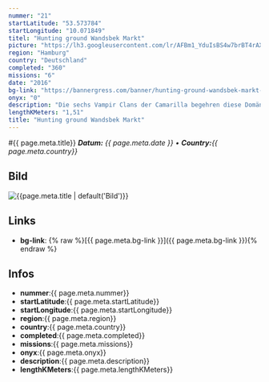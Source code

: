 ```yaml
---
nummer: "21"
startLatitude: "53.573784"
startLongitude: "10.071849"
titel: "Hunting ground Wandsbek Markt"
picture: "https://lh3.googleusercontent.com/lr/AFBm1_YduIsBS4w7brBT4rAX01Mbq99MOnHaxWWnWWwSfuSI1geFd6c01BystfS3MsAUGr9psM8ineeG8lhNlqHK2zVHTmXAsq9-_8sIouyFQ7W_6VtQRuda1FCrYws7WQh1wcJGqQPNMxVhD0kO7c9-LL8ZcW6-FmzknAvdT_5L2kwmkegC18X5ux7bLarW3O7InLg94KJ0uDjAp8MFe8f1OEWn-7kWdl9Et90dIsStwHlld43Eo8HCSSnJU2DmAbSKibdtQPKE-EJjKy1ZgABlKb6KtEBRiHBNT4ayUU-Do1RjEGZBi_2uvE9LxchIPMc7KavY9aeHZaUS7AnhNZmP0-_lKpqapUexc3mg9uRWuI1_p2ROGJJKmTRMzthzd9Exg4NwTpL4e07I39ffj5YBzOrNRv7D-g9GubQZgN6NHY4rBfzOaE8pQalNefXewwSl2QM6VpV4WzC27ECernlVJbF4_ebekt3_w4ZF6edYupivpc-B_NO38OuC59VFgnwav0P8Fam64b2TvRS5hFvysyFtcSMBs5CaiqVBsQ9iYrESuUBnMYY3yub9rg5hCD3r7ICBngvleBKsNfhv9TsDWMezp5wzAns3AKgsrU2kPeoBVa9-zvFBQ1SefXa2QjpmOWoihNS2IeSgLGjmpTEX4jYgIfxt2-yUJwEa_9KdQ4_IasUKH3q2QTx8A2Ur7JP3-3kl1Wtbgg"
region: "Hamburg"
country: "Deutschland"
completed: "360"
missions: "6"
date: "2016"
bg-link: "https://bannergress.com/banner/hunting-ground-wandsbek-markt-ventrue-3567"
onyx: "0"
description: "Die sechs Vampir Clans der Camarilla begehren diese Domäne. Welcher Clan wird obsiegen? Wen wirst du unterstützen?"
lengthKMeters: "1,51"
title: "Hunting ground Wandsbek Markt"
---
```


#{{ page.meta.title}}
_**Datum:** {{ page.meta.date }} • **Country:**{{ page.meta.country}}_

## Bild
![{{page.meta.title | default('Bild')}}]({{page.meta.picture}})

## Links
- **bg-link**: {% raw %}[{{ page.meta.bg-link }}]({{ page.meta.bg-link }}){% endraw %}

## Infos
- **nummer**:{{ page.meta.nummer}}
- **startLatitude**:{{ page.meta.startLatitude}}
- **startLongitude**:{{ page.meta.startLongitude}}
- **region**:{{ page.meta.region}}
- **country**:{{ page.meta.country}}
- **completed**:{{ page.meta.completed}}
- **missions**:{{ page.meta.missions}}
- **onyx**:{{ page.meta.onyx}}
- **description**:{{ page.meta.description}}
- **lengthKMeters**:{{ page.meta.lengthKMeters}}

